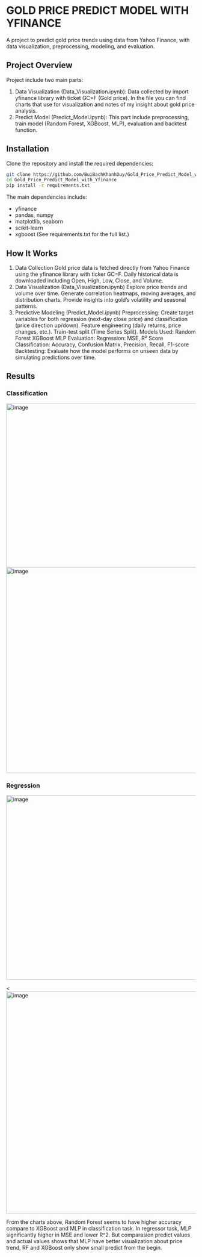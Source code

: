 # GOLD PRICE PREDICT MODEL WITH YFINANCE
A project to predict gold price trends using data from Yahoo Finance, with data visualization, preprocessing, modeling, and evaluation.


## Project Overview
Project include two main parts:
1. Data Visualization (Data_Visualization.ipynb): Data collected by import yfinance library with ticket GC=F (Gold price). In the file you can find charts that use for visualization and notes of my insight about gold price analysis.
2. Predict Model (Predict_Model.ipynb): This part include preprocessing, train model (Random Forest, XGBoost, MLP), evaluation and backtest function.

## Installation
Clone the repository and install the required dependencies:

```bash
git clone https://github.com/BuiBachKhanhDuy/Gold_Price_Predict_Model_with_Yfinance.git
cd Gold_Price_Predict_Model_with_Yfinance
pip install -r requirements.txt
```
The main dependencies include:

- yfinance
- pandas, numpy
- matplotlib, seaborn
- scikit-learn
- xgboost
(See requirements.txt for the full list.)

## How It Works
1. Data Collection
  Gold price data is fetched directly from Yahoo Finance using the yfinance library with ticker GC=F.
  Daily historical data is downloaded including Open, High, Low, Close, and Volume.
2. Data Visualization (Data_Visualization.ipynb)
  Explore price trends and volume over time.
  Generate correlation heatmaps, moving averages, and distribution charts.
  Provide insights into gold’s volatility and seasonal patterns.
3. Predictive Modeling (Predict_Model.ipynb)
  Preprocessing:
    Create target variables for both regression (next-day close price) and classification (price direction up/down).
    Feature engineering (daily returns, price changes, etc.).
    Train-test split (Time Series Split).
  Models Used:
    Random Forest
    XGBoost
    MLP
  Evaluation:
    Regression: MSE, R² Score
    Classification: Accuracy, Confusion Matrix, Precision, Recall, F1-score
  Backtesting:
    Evaluate how the model performs on unseen data by simulating predictions over time.


## Results
### Classification
<img width="567" height="435" alt="image" src="https://github.com/user-attachments/assets/1af9c15c-2a4e-4204-a46a-ec92d3b2e925" />

<img width="1698" height="547" alt="image" src="https://github.com/user-attachments/assets/944d3728-972f-4194-86a3-2a5586f440bf" />



### Regression
<img width="789" height="490" alt="image" src="https://github.com/user-attachments/assets/cd7bf07b-324a-4f88-9505-f442bfaeef08" />

<<img width="2090" height="590" alt="image" src="https://github.com/user-attachments/assets/17854d14-7627-48ab-a3b1-a2831c36df84" />



From the charts above, Random Forest seems to have higher accuracy compare to XGBoost and MLP in classification task. In regressor task, MLP significantly higher in MSE and  lower R^2. But comparasion predict values and actual values shows that MLP have better visualization about price trend, RF and XGBoost only show small predict from the begin.


